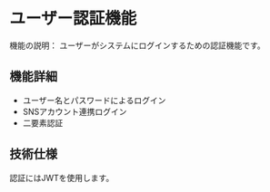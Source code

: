 # ユーザー認証機能

機能の説明：
ユーザーがシステムにログインするための認証機能です。

## 機能詳細
- ユーザー名とパスワードによるログイン
- SNSアカウント連携ログイン
- 二要素認証

## 技術仕様
認証にはJWTを使用します。